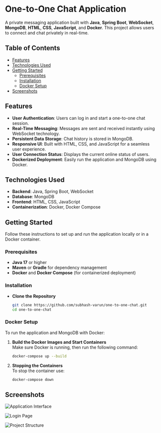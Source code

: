 # One-to-One Chat Application

A private messaging application built with **Java**, **Spring Boot**, **WebSocket**, **MongoDB**, **HTML**, **CSS**, **JavaScript**, and **Docker**. This project allows users to connect and chat privately in real-time.

## Table of Contents

- [Features](#features)
- [Technologies Used](#technologies-used)
- [Getting Started](#getting-started)
  - [Prerequisites](#prerequisites)
  - [Installation](#installation)
  - [Docker Setup](#docker-setup)
- [Screenshots](#screenshots)
  
## Features

- **User Authentication**: Users can log in and start a one-to-one chat session.
- **Real-Time Messaging**: Messages are sent and received instantly using WebSocket technology.
- **Persistent Data Storage**: Chat history is stored in MongoDB.
- **Responsive UI**: Built with HTML, CSS, and JavaScript for a seamless user experience.
- **User Connection Status**: Displays the current online status of users.
- **Dockerized Deployment**: Easily run the application and MongoDB using Docker.

## Technologies Used

- **Backend**: Java, Spring Boot, WebSocket
- **Database**: MongoDB
- **Frontend**: HTML, CSS, JavaScript
- **Containerization**: Docker, Docker Compose

## Getting Started

Follow these instructions to set up and run the application locally or in a Docker container.

### Prerequisites

- **Java 17** or higher
- **Maven** or **Gradle** for dependency management
- **Docker** and **Docker Compose** (for containerized deployment)

### Installation

- **Clone the Repository**  
   ```bash
   git clone https://github.com/subhash-varun/one-to-one-chat.git
   cd one-to-one-chat

### Docker Setup

To run the application and MongoDB with Docker:

1. **Build the Docker Images and Start Containers**  
   Make sure Docker is running, then run the following command:

   ```bash
   docker-compose up --build

2. **Stopping the Containers**  
   To stop the container use:

   ```bash
   docker-compose down

## Screenshots

![Application Interface](/app-preview.png)

![Login Page](/login-preview.png)

![Project Structure](/project-structure-preview.png)
